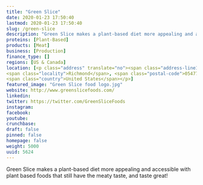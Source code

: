 ```yaml
---
title: "Green Slice"
date: 2020-01-23 17:50:40
lastmod: 2020-01-23 17:50:40
slug: /green-slice
description: "Green Slice makes a plant-based diet more appealing and accessible with plant based foods that still have the meaty taste, and taste great!"
proteins: [Plant-Based]
products: [Meat]
business: [Production]
finance_type: []
regions: [US & Canada]
location: [<p class="address" translate="no"><span class="address-line1">Cochran Road</span><br>
<span class="locality">Richmond</span>, <span class="postal-code">05477</span><br>
<span class="country">United States</span></p>]
featured_image: "Green Slice food logo.jpg"
website: http://www.greenslicefoods.com/
linkedin: 
twitter: https://twitter.com/GreenSliceFoods
instagram: 
facebook: 
youtube: 
crunchbase: 
draft: false
pinned: false
homepage: false
weight: 5000
uuid: 5624
---
```

Green Slice makes a plant-based diet more appealing and accessible with plant based foods that still have the meaty taste, and taste great!

